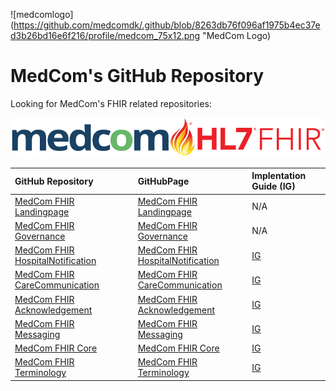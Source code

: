 ![medcomlogo](https://github.com/medcomdk/.github/blob/8263db76f096af1975b4ec37ed3b26bd16e6f216/profile/medcom_75x12.png "MedCom Logo)

# MedCom's GitHub Repository

Looking for MedCom's FHIR related repositories:

![medcomfhirlogo](https://github.com/medcomdk/.github/blob/main/profile/MedCom%2BHL7%20FHIR_4_1.png "MedCom FHIR")

|GitHub Repository||GitHubPage|Implentation Guide (IG)|
|:---|:---|:---|:---|
| [MedCom FHIR Landingpage](https://github.com/medcomdk/MedComLandingPage)|| [MedCom FHIR Landingpage](https://medcomdk.github.io/MedComLandingPage/)| N/A |
| [MedCom FHIR Governance](https://github.com/medcomdk/MedCom-FHIR-Communication)|| [MedCom FHIR Governance](https://medcomdk.github.io/MedCom-FHIR-Communication)| N/A |
| [MedCom FHIR HospitalNotification](https://github.com/medcomdk/dk-medcom-hospitalnotification)|| [MedCom FHIR HospitalNotification](https://medcomdk.github.io/dk-medcom-hospitalnotification/)|[IG](https://medcomfhir.dk/ig/hospitalnotification/)|
| [MedCom FHIR CareCommunication](https://github.com/medcomdk/dk-medcom-carecommunication)|| [MedCom FHIR CareCommunication](https://medcomdk.github.io/dk-medcom-carecommunication/)|[IG](https://medcomfhir.dk/ig/carecommunication/)|
| [MedCom FHIR Acknowledgement](https://github.com/medcomdk/dk-medcom-acknowledgement)|| [MedCom FHIR Acknowledgement](https://medcomdk.github.io/dk-medcom-acknowledgement/)|[IG](https://medcomfhir.dk/ig/acknowledgement/)|
| [MedCom FHIR Messaging](https://github.com/medcomdk/dk-medcom-messaging)|| [MedCom FHIR Messaging](https://medcomdk.github.io/dk-medcom-messaging/)|[IG](https://medcomfhir.dk/ig/messaging/)|
| [MedCom FHIR Core](https://github.com/medcomdk/dk-medcom-core)|| [MedCom FHIR Core](https://medcomdk.github.io/dk-medcom-core/)|[IG](https://medcomfhir.dk/ig/core/)|
| [MedCom FHIR Terminology](https://github.com/medcomdk/dk-medcom-terminology)|| [MedCom FHIR Terminology](https://medcomdk.github.io/dk-medcom-terminology/)|[IG](https://medcomfhir.dk/ig/terminology/)|

